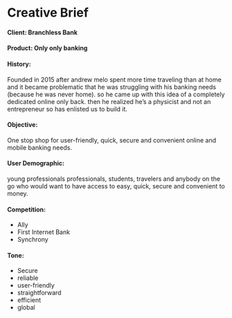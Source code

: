 # Creative Brief

#### Client: Branchless Bank
#### Product: Only only banking

#### History:
Founded in 2015 after andrew melo spent more time traveling than at home and it became problematic that he was struggling with his banking needs (because he was never home). so he came up with this idea of a completely dedicated online only back. then he realized he’s a physicist and not an entrepreneur so has enlisted us to build it.

#### Objective:
One stop shop for user-friendly, quick, secure and convenient online and mobile banking needs.

#### User Demographic:
young professionals professionals, students, travelers and anybody on the go who would want to have access to easy, quick, secure and convenient to money.

#### Competition:
- Ally
- First Internet Bank
- Synchrony

#### Tone:
- Secure
- reliable
- user-friendly
- straightforward
- efficient
- global 
